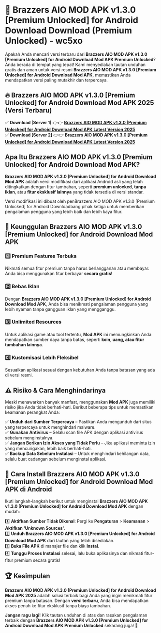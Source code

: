 # 🎯 Brazzers AIO MOD APK v1.3.0 [Premium Unlocked] for Android Download  Download (Premium Unlocked) -  wc5xo

Apakah Anda mencari versi terbaru dari **Brazzers AIO MOD APK v1.3.0 [Premium Unlocked] for Android Download Mod APK Premium Unlocked**? Anda berada di tempat yang tepat! Kami menyediakan tautan unduhan gratis dan aman untuk versi resmi **Brazzers AIO MOD APK v1.3.0 [Premium Unlocked] for Android Download Mod APK**, memastikan Anda mendapatkan versi paling mutakhir dan terpercaya.

## 🔥 Brazzers AIO MOD APK v1.3.0 [Premium Unlocked] for Android Download Mod APK 2025 (Versi Terbaru)

✅ **Download [Server 1]** 👉👉 [**Brazzers AIO MOD APK v1.3.0 [Premium Unlocked] for Android Download Mod APK Latest Version 2025**](https://momento.my/?title=Brazzers_AIO_MOD_APK_v1.3.0_[Premium_Unlocked]_for_Android_Download)  
✅ **Download [Server 2]** 👉👉 [**Brazzers AIO MOD APK v1.3.0 [Premium Unlocked] for Android Download Mod APK Latest Version 2025**](https://momento.my/?title=Brazzers_AIO_MOD_APK_v1.3.0_[Premium_Unlocked]_for_Android_Download)  

## Apa Itu Brazzers AIO MOD APK v1.3.0 [Premium Unlocked] for Android Download Mod APK?

**Brazzers AIO MOD APK v1.3.0 [Premium Unlocked] for Android Download Mod APK** adalah versi modifikasi dari aplikasi Android asli yang telah ditingkatkan dengan fitur tambahan, seperti **premium unlocked**, **tanpa iklan**, atau **fitur eksklusif lainnya** yang tidak tersedia di versi standar.

Versi modifikasi ini dibuat oleh penBrazzers AIO MOD APK v1.3.0 [Premium Unlocked] for Android Downloadbang pihak ketiga untuk memberikan pengalaman pengguna yang lebih baik dan lebih kaya fitur.

## 🎯 Keunggulan Brazzers AIO MOD APK v1.3.0 [Premium Unlocked] for Android Download Mod APK

### 1️⃣ Premium Features Terbuka
Nikmati semua fitur premium tanpa harus berlangganan atau membayar. Anda bisa menggunakan fitur berbayar **secara gratis!**

### 2️⃣ Bebas Iklan
Dengan **Brazzers AIO MOD APK v1.3.0 [Premium Unlocked] for Android Download Mod APK**, Anda bisa menikmati pengalaman pengguna yang lebih nyaman tanpa gangguan iklan yang mengganggu.

### 3️⃣ Unlimited Resources
Untuk aplikasi game atau tool tertentu, **Mod APK** ini memungkinkan Anda mendapatkan sumber daya tanpa batas, seperti **koin, uang, atau fitur tambahan lainnya**.

### 4️⃣ Kustomisasi Lebih Fleksibel
Sesuaikan aplikasi sesuai dengan kebutuhan Anda tanpa batasan yang ada di versi resmi.

## ⚠️ Risiko & Cara Menghindarinya

Meski menawarkan banyak manfaat, menggunakan **Mod APK** juga memiliki risiko jika Anda tidak berhati-hati. Berikut beberapa tips untuk memastikan keamanan perangkat Anda:

✅ **Unduh dari Sumber Terpercaya** – Pastikan Anda mengunduh dari situs yang terpercaya untuk menghindari malware.  
✅ **Gunakan Antivirus** – Selalu scan file APK dengan aplikasi antivirus sebelum menginstalnya.  
✅ **Jangan Berikan Izin Akses yang Tidak Perlu** – Jika aplikasi meminta izin yang mencurigakan, lebih baik berhati-hati.  
✅ **Backup Data Sebelum Instalasi** – Untuk menghindari kehilangan data, selalu buat cadangan sebelum menginstal aplikasi.

## 📌 Cara Install Brazzers AIO MOD APK v1.3.0 [Premium Unlocked] for Android Download Mod APK di Android

Ikuti langkah-langkah berikut untuk menginstal **Brazzers AIO MOD APK v1.3.0 [Premium Unlocked] for Android Download Mod APK** dengan mudah:

1️⃣ **Aktifkan Sumber Tidak Dikenal**: Pergi ke **Pengaturan** > **Keamanan** > **Aktifkan 'Unknown Sources'**.  
2️⃣ **Unduh Brazzers AIO MOD APK v1.3.0 [Premium Unlocked] for Android Download Mod APK** dari tautan yang telah disediakan.  
3️⃣ **Buka File APK** di manajer file dan klik **Instal**.  
4️⃣ **Tunggu Proses Instalasi** selesai, lalu buka aplikasinya dan nikmati fitur-fitur premium secara gratis!

## 🏆 Kesimpulan

**Brazzers AIO MOD APK v1.3.0 [Premium Unlocked] for Android Download Mod APK 2025** adalah solusi terbaik bagi Anda yang ingin menikmati fitur premium tanpa batasan. Dengan **versi terbaru**, Anda bisa mendapatkan akses penuh ke fitur eksklusif tanpa biaya tambahan.

**Jangan ragu lagi!** Klik tautan unduhan di atas dan rasakan pengalaman terbaik dengan **Brazzers AIO MOD APK v1.3.0 [Premium Unlocked] for Android Download Mod APK Premium Unlocked** sekarang juga! 🚀
